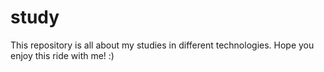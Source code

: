 # study
This repository is all about my studies in different technologies. Hope you enjoy this ride with me! :) 
